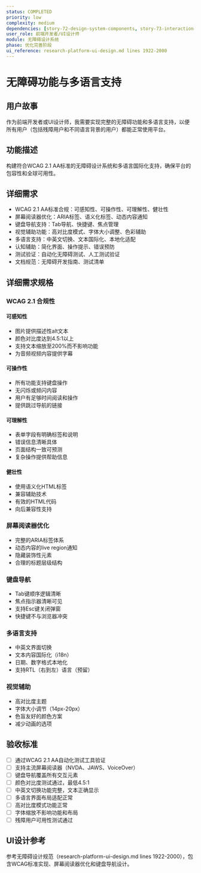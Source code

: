 ```yaml
---
status: COMPLETED
priority: low
complexity: medium
dependencies: [story-72-design-system-components, story-73-interaction-patterns]
user_role: 前端开发者/UI设计师
module: 无障碍设计系统
phase: 优化完善阶段
ui_reference: research-platform-ui-design.md lines 1922-2000
---
```


# 无障碍功能与多语言支持

## 用户故事
作为前端开发者或UI设计师，我需要实现完整的无障碍功能和多语言支持，以便所有用户（包括残障用户和不同语言背景的用户）都能正常使用平台。

## 功能描述
构建符合WCAG 2.1 AA标准的无障碍设计系统和多语言国际化支持，确保平台的包容性和全球可用性。

## 详细需求
- WCAG 2.1 AA标准合规：可感知性、可操作性、可理解性、健壮性
- 屏幕阅读器优化：ARIA标签、语义化标签、动态内容通知
- 键盘导航支持：Tab导航、快捷键、焦点管理
- 视觉辅助功能：高对比度模式、字体大小调整、色彩辅助
- 多语言支持：中英文切换、文本国际化、本地化适配
- 认知辅助：简化界面、操作提示、错误预防
- 测试验证：自动化无障碍测试、人工测试验证
- 文档规范：无障碍开发指南、测试清单

## 详细需求规格
### WCAG 2.1 合规性
#### 可感知性
- 图片提供描述性alt文本
- 颜色对比度达到4.5:1以上
- 支持文本缩放至200%而不影响功能
- 为音频视频内容提供字幕

#### 可操作性
- 所有功能支持键盘操作
- 无闪烁或频闪内容
- 用户有足够时间阅读和操作
- 提供跳过导航的链接

#### 可理解性
- 表单字段有明确标签和说明
- 错误信息清晰具体
- 页面结构一致可预测
- 复杂操作提供帮助信息

#### 健壮性
- 使用语义化HTML标签
- 兼容辅助技术
- 有效的HTML代码
- 向后兼容性支持

### 屏幕阅读器优化
- 完整的ARIA标签体系
- 动态内容的live region通知
- 隐藏装饰性元素
- 合理的标题层级结构

### 键盘导航
- Tab键顺序逻辑清晰
- 焦点指示器清晰可见
- 支持Esc键关闭弹窗
- 快捷键不与浏览器冲突

### 多语言支持
- 中英文界面切换
- 文本内容国际化（i18n）
- 日期、数字格式本地化
- 支持RTL（右到左）语言（预留）

### 视觉辅助
- 高对比度主题
- 字体大小调节（14px-20px）
- 色盲友好的颜色方案
- 减少动画的选项

## 验收标准
- [ ] 通过WCAG 2.1 AA自动化测试工具验证
- [ ] 支持主流屏幕阅读器（NVDA、JAWS、VoiceOver）
- [ ] 键盘导航覆盖所有交互元素
- [ ] 颜色对比度测试通过，最低4.5:1
- [ ] 中英文切换功能完整，文本正确显示
- [ ] 多语言界面布局适配正常
- [ ] 高对比度模式功能正常
- [ ] 字体缩放不影响功能和布局
- [ ] 残障用户可用性测试通过

## UI设计参考
参考无障碍设计规范（research-platform-ui-design.md lines 1922-2000），包含WCAG标准实现、屏幕阅读器优化和键盘导航设计。